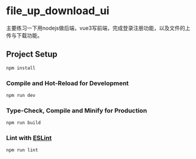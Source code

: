 # file_up_download_ui

主要练习一下用nodejs做后端，vue3写前端，完成登录注册功能，以及文件的上传与下载功能。

## Project Setup

```sh
npm install
```

### Compile and Hot-Reload for Development

```sh
npm run dev
```

### Type-Check, Compile and Minify for Production

```sh
npm run build
```

### Lint with [ESLint](https://eslint.org/)

```sh
npm run lint
```
